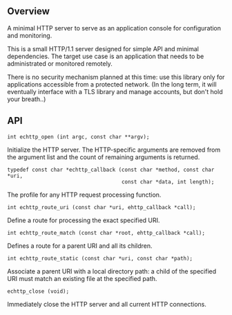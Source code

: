 ## Overview
A minimal HTTP server to serve as an application console for configuration and monitoring.

This is a small HTTP/1.1 server designed for simple API and minimal dependencies. The target use case is an application that needs to be administrated or monitored remotely.

There is no security mechanism planned at this time: use this library only for applications accessible from a protected network.
(In the long term, it will eventually interface with a TLS library and manage accounts, but don't hold your breath..)
## API
```
int echttp_open (int argc, const char **argv);
```
Initialize the HTTP server. The HTTP-specific arguments are removed from the argument list and the count of remaining arguments is returned.

```
typedef const char *echttp_callback (const char *method, const char *uri,
                                     const char *data, int length);
```
The profile for any HTTP request processing function.
```
int echttp_route_uri (const char *uri, ehttp_callback *call);
```
Define a route for processing the exact specified URI.
```
int echttp_route_match (const char *root, ehttp_callback *call);
```
Defines a route for a parent URI and all its children.
```
int echttp_route_static (const char *uri, const char *path);
```
Associate a parent URI with a local directory path: a child of the specified URI must match an existing file at the specified path.
```
echttp_close (void);
```
Immediately close the HTTP server and all current HTTP connections.
